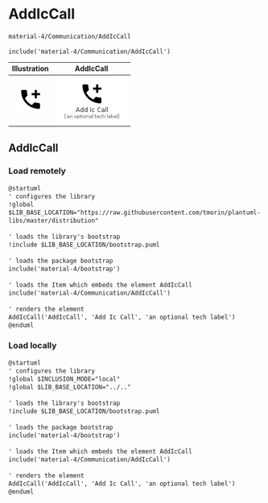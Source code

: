 # AddIcCall


```text
material-4/Communication/AddIcCall
```

```text
include('material-4/Communication/AddIcCall')
```



| Illustration | AddIcCall |
| :---: | :---: |
| ![illustration for Illustration](../../material-4/Communication/AddIcCall.png) | ![illustration for AddIcCall](../../material-4/Communication/AddIcCall.Local.png) |




## AddIcCall

### Load remotely
```plantuml
@startuml
' configures the library
!global $LIB_BASE_LOCATION="https://raw.githubusercontent.com/tmorin/plantuml-libs/master/distribution"

' loads the library's bootstrap
!include $LIB_BASE_LOCATION/bootstrap.puml

' loads the package bootstrap
include('material-4/bootstrap')

' loads the Item which embeds the element AddIcCall
include('material-4/Communication/AddIcCall')

' renders the element
AddIcCall('AddIcCall', 'Add Ic Call', 'an optional tech label')
@enduml
```

### Load locally
```plantuml
@startuml
' configures the library
!global $INCLUSION_MODE="local"
!global $LIB_BASE_LOCATION="../.."

' loads the library's bootstrap
!include $LIB_BASE_LOCATION/bootstrap.puml

' loads the package bootstrap
include('material-4/bootstrap')

' loads the Item which embeds the element AddIcCall
include('material-4/Communication/AddIcCall')

' renders the element
AddIcCall('AddIcCall', 'Add Ic Call', 'an optional tech label')
@enduml
```

